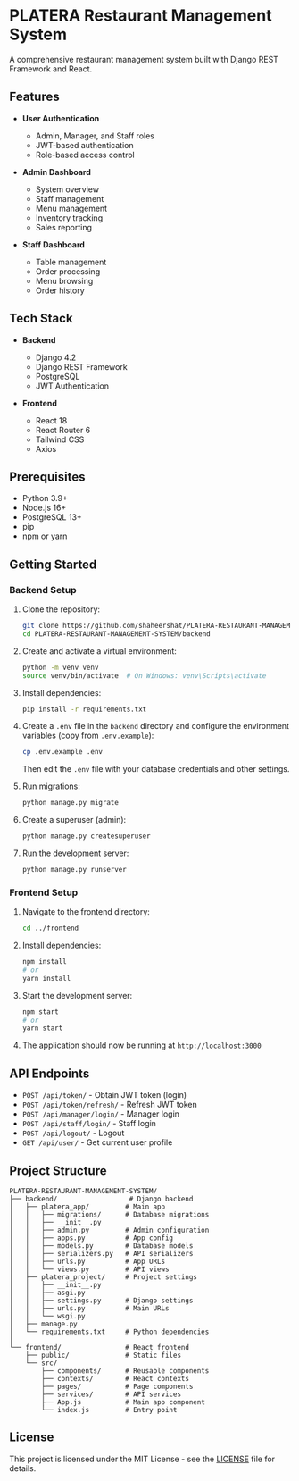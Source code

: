 # PLATERA Restaurant Management System

A comprehensive restaurant management system built with Django REST Framework and React.

## Features

- **User Authentication**
  - Admin, Manager, and Staff roles
  - JWT-based authentication
  - Role-based access control

- **Admin Dashboard**
  - System overview
  - Staff management
  - Menu management
  - Inventory tracking
  - Sales reporting

- **Staff Dashboard**
  - Table management
  - Order processing
  - Menu browsing
  - Order history

## Tech Stack

- **Backend**
  - Django 4.2
  - Django REST Framework
  - PostgreSQL
  - JWT Authentication

- **Frontend**
  - React 18
  - React Router 6
  - Tailwind CSS
  - Axios

## Prerequisites

- Python 3.9+
- Node.js 16+
- PostgreSQL 13+
- pip
- npm or yarn

## Getting Started

### Backend Setup

1. Clone the repository:
   ```bash
   git clone https://github.com/shaheershat/PLATERA-RESTAURANT-MANAGEMENT-SYSTEM.git
   cd PLATERA-RESTAURANT-MANAGEMENT-SYSTEM/backend
   ```

2. Create and activate a virtual environment:
   ```bash
   python -m venv venv
   source venv/bin/activate  # On Windows: venv\Scripts\activate
   ```

3. Install dependencies:
   ```bash
   pip install -r requirements.txt
   ```

4. Create a `.env` file in the `backend` directory and configure the environment variables (copy from `.env.example`):
   ```bash
   cp .env.example .env
   ```
   Then edit the `.env` file with your database credentials and other settings.

5. Run migrations:
   ```bash
   python manage.py migrate
   ```

6. Create a superuser (admin):
   ```bash
   python manage.py createsuperuser
   ```

7. Run the development server:
   ```bash
   python manage.py runserver
   ```

### Frontend Setup

1. Navigate to the frontend directory:
   ```bash
   cd ../frontend
   ```

2. Install dependencies:
   ```bash
   npm install
   # or
   yarn install
   ```

3. Start the development server:
   ```bash
   npm start
   # or
   yarn start
   ```

4. The application should now be running at `http://localhost:3000`

## API Endpoints

- `POST /api/token/` - Obtain JWT token (login)
- `POST /api/token/refresh/` - Refresh JWT token
- `POST /api/manager/login/` - Manager login
- `POST /api/staff/login/` - Staff login
- `POST /api/logout/` - Logout
- `GET /api/user/` - Get current user profile

## Project Structure

```
PLATERA-RESTAURANT-MANAGEMENT-SYSTEM/
├── backend/                  # Django backend
│   ├── platera_app/         # Main app
│   │   ├── migrations/      # Database migrations
│   │   ├── __init__.py
│   │   ├── admin.py         # Admin configuration
│   │   ├── apps.py          # App config
│   │   ├── models.py        # Database models
│   │   ├── serializers.py   # API serializers
│   │   ├── urls.py          # App URLs
│   │   └── views.py         # API views
│   ├── platera_project/     # Project settings
│   │   ├── __init__.py
│   │   ├── asgi.py
│   │   ├── settings.py      # Django settings
│   │   ├── urls.py          # Main URLs
│   │   └── wsgi.py
│   ├── manage.py
│   └── requirements.txt     # Python dependencies
│
└── frontend/                # React frontend
    ├── public/              # Static files
    └── src/
        ├── components/      # Reusable components
        ├── contexts/        # React contexts
        ├── pages/           # Page components
        ├── services/        # API services
        ├── App.js           # Main app component
        └── index.js         # Entry point
```

## License

This project is licensed under the MIT License - see the [LICENSE](LICENSE) file for details.
